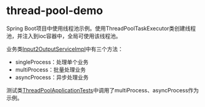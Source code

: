 # thread-pool-demo
Spring Boot项目中使用线程池示例。使用ThreadPoolTaskExecutor类创建线程池，并注入到ioc容器中，全局可使用该线程池。

业务类[Input2OutputServiceImpl](https://github.com/hongjiatao/spring-boot-anyDemo/tree/main/demo-spring-boot-example)中有三个方法：

- singleProcess：处理单个业务
- multiProcess：批量处理业务
- asyncProcess：异步处理业务

测试类[ThreadPoolApplicationTests](https://github.com/hongjiatao/spring-boot-anyDemo/tree/main/demo-spring-boot-examplea)中调用了multiProcess、asyncProcess作为示例。